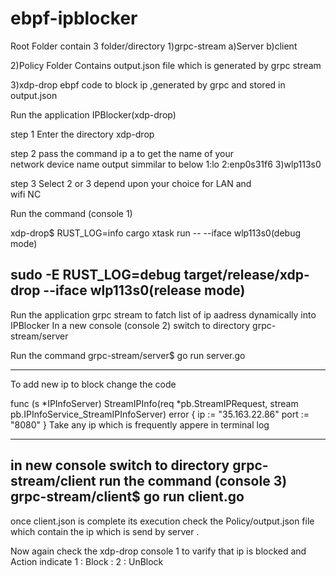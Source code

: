 # ebpf-ipblocker
Root Folder contain 3 folder/directory
1)grpc-stream
  a)Server
  b)client

2)Policy
  Folder Contains output.json file which is generated by grpc stream

3)xdp-drop
  ebpf code to block ip ,generated by grpc and stored in output.json

Run the application IPBlocker(xdp-drop)

step 1  Enter the directory xdp-drop  

step 2  pass the command ip a to get the name of your   
        network device name 
        output simmilar to below
        1:lo   2:enp0s31f6   3)wlp113s0

step 3  Select 2 or 3 depend upon your choice for LAN and  
        wifi NC

Run the command (console 1)

xdp-drop$ RUST_LOG=info cargo xtask run -- --iface wlp113s0(debug mode)


sudo -E RUST_LOG=debug target/release/xdp-drop --iface wlp113s0(release mode)
------------------------------------------------------------

Run the application grpc stream to fatch list of ip aadress dynamically into IPBlocker
In a new console (console 2)
switch to directory grpc-stream/server 

 Run the command 
 grpc-stream/server$ go run server.go
 **********
 To add new ip to block change the code 

 func (s *IPInfoServer) StreamIPInfo(req *pb.StreamIPRequest, stream pb.IPInfoService_StreamIPInfoServer) error {
	ip := "35.163.22.86"
	port := "8080"
 }
 Take any ip which is frequently appere in terminal log 
 **********

in new console
switch to directory grpc-stream/client
run the command (console 3)
grpc-stream/client$ go run client.go
----------------------------------------------
once client.json is complete its execution 
check the Policy/output.json file which contain the ip which is send by server .

Now again check the xdp-drop console 1 to varify that ip is blocked and Action indicate 1 : Block : 2 : UnBlock





 
